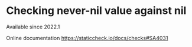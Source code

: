 # Checking never-nil value against nil

Available since
    2022.1

Online documentation
    https://staticcheck.io/docs/checks#SA4031

